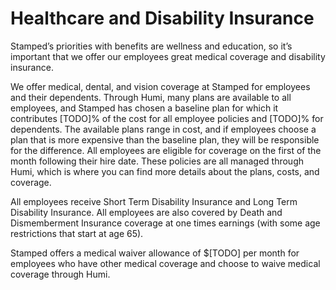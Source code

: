# Healthcare and Disability Insurance

Stamped’s priorities with benefits are wellness and education, so it’s important that we offer our employees great medical coverage and disability insurance.

We offer medical, dental, and vision coverage at Stamped for employees and their dependents. Through Humi, many plans are available to all employees, and Stamped has chosen a baseline plan for which it contributes [TODO]% of the cost for all employee policies and [TODO]% for dependents. The available plans range in cost, and if employees choose a plan that is more expensive than the baseline plan, they will be responsible for the difference. All employees are eligible for coverage on the first of the month following their hire date. These policies are all managed through Humi, which is where you can find more details about the plans, costs, and coverage.

All employees receive Short Term Disability Insurance and Long Term Disability Insurance. All employees are also covered by Death and Dismemberment Insurance coverage at one times earnings (with some age restrictions that start at age 65).

Stamped offers a medical waiver allowance of $[TODO] per month for employees who have other medical coverage and choose to waive medical coverage through Humi.
